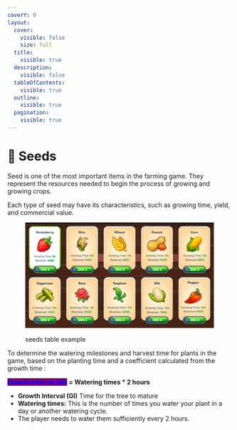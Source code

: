 ```yaml
---
coverY: 0
layout:
  cover:
    visible: false
    size: full
  title:
    visible: true
  description:
    visible: false
  tableOfContents:
    visible: true
  outline:
    visible: true
  pagination:
    visible: true
---
```


# 🌱 Seeds

Seed is one of the most important items in the farming game. They represent the resources needed to begin the process of growing and growing crops.

Each type of seed may have its characteristics, such as growing time, yield, and commercial value.

<figure><img src="../../.gitbook/assets/seeds.png" alt=""><figcaption><p>seeds table example</p></figcaption></figure>

To determine the watering milestones and harvest time for plants in the game, based on the planting time and a coefficient calculated from the growth time :

<mark style="color:blue;background-color:purple;">**Growth Interval (GI)**</mark> **= Watering times \* 2 hours**

* **Growth Interval (GI)** Time for the tree to mature
* **Watering times:** This is the number of times you water your plant in a day or another watering cycle.
* The player needs to water them sufficiently every 2 hours.
